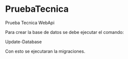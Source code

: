 # PruebaTecnica
Prueba Tecnica WebApi

Para crear la base de datos se debe ejecutar el comando:

Update-Database

Con esto se ejecutaran la migraciones.
